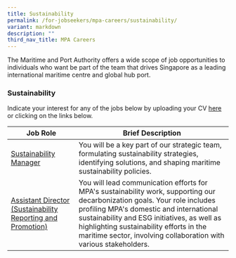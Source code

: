 ```yaml
---
title: Sustainability
permalink: /for-jobseekers/mpa-careers/sustainability/
variant: markdown
description: ""
third_nav_title: MPA Careers
---
```

The Maritime and Port Authority offers a wide scope of job opportunities to individuals who want be part of the team that drives Singapore as a leading international maritime centre and global hub port.

### Sustainability
Indicate your interest for any of the jobs below by uploading your CV [here](forms.sg) or clicking on the links below.

|Job Role | Brief Description | 
| -------- | -------- | 
| [Sustainability Manager](https://sggovterp.wd102.myworkdayjobs.com/PublicServiceCareers/job/MPA-mTower-Block/Senior-Sustainability-Manager_JR-10000018109) | You will be a key part of our strategic team, formulating sustainability strategies, identifying solutions, and shaping maritime sustainability policies. | 
| [Assistant Director (Sustainability Reporting and Promotion)](https://www.careers.hrp.gov.sg/sap/bc/ui5_ui5/sap/ZGERCFA004/index.html#/JobDescription/13726678/2d8130da-4acd-1ede-91d5-5856edc1326b) | You will lead communication efforts for MPA's sustainability work, supporting our decarbonization goals. Your role includes profiling MPA's domestic and international sustainability and ESG initiatives, as well as highlighting sustainability efforts in the maritime sector, involving collaboration with various stakeholders. |